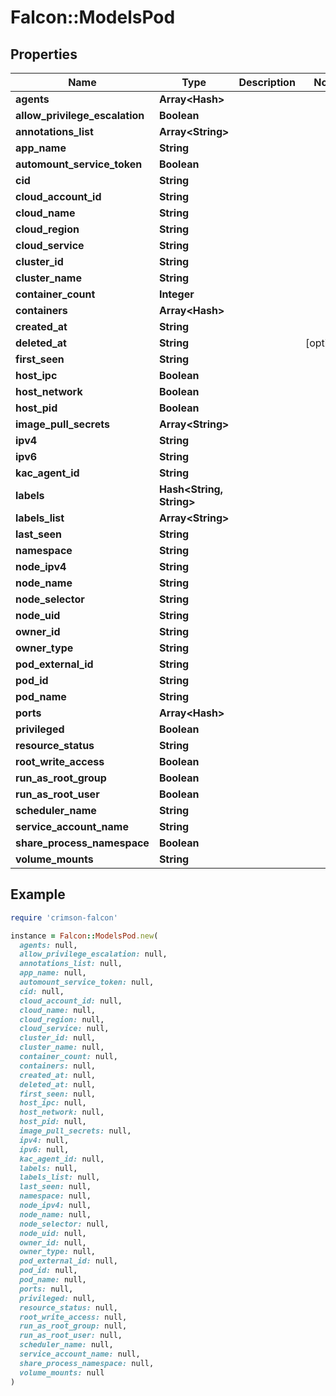 # Falcon::ModelsPod

## Properties

| Name | Type | Description | Notes |
| ---- | ---- | ----------- | ----- |
| **agents** | **Array&lt;Hash&gt;** |  |  |
| **allow_privilege_escalation** | **Boolean** |  |  |
| **annotations_list** | **Array&lt;String&gt;** |  |  |
| **app_name** | **String** |  |  |
| **automount_service_token** | **Boolean** |  |  |
| **cid** | **String** |  |  |
| **cloud_account_id** | **String** |  |  |
| **cloud_name** | **String** |  |  |
| **cloud_region** | **String** |  |  |
| **cloud_service** | **String** |  |  |
| **cluster_id** | **String** |  |  |
| **cluster_name** | **String** |  |  |
| **container_count** | **Integer** |  |  |
| **containers** | **Array&lt;Hash&gt;** |  |  |
| **created_at** | **String** |  |  |
| **deleted_at** | **String** |  | [optional] |
| **first_seen** | **String** |  |  |
| **host_ipc** | **Boolean** |  |  |
| **host_network** | **Boolean** |  |  |
| **host_pid** | **Boolean** |  |  |
| **image_pull_secrets** | **Array&lt;String&gt;** |  |  |
| **ipv4** | **String** |  |  |
| **ipv6** | **String** |  |  |
| **kac_agent_id** | **String** |  |  |
| **labels** | **Hash&lt;String, String&gt;** |  |  |
| **labels_list** | **Array&lt;String&gt;** |  |  |
| **last_seen** | **String** |  |  |
| **namespace** | **String** |  |  |
| **node_ipv4** | **String** |  |  |
| **node_name** | **String** |  |  |
| **node_selector** | **String** |  |  |
| **node_uid** | **String** |  |  |
| **owner_id** | **String** |  |  |
| **owner_type** | **String** |  |  |
| **pod_external_id** | **String** |  |  |
| **pod_id** | **String** |  |  |
| **pod_name** | **String** |  |  |
| **ports** | **Array&lt;Hash&gt;** |  |  |
| **privileged** | **Boolean** |  |  |
| **resource_status** | **String** |  |  |
| **root_write_access** | **Boolean** |  |  |
| **run_as_root_group** | **Boolean** |  |  |
| **run_as_root_user** | **Boolean** |  |  |
| **scheduler_name** | **String** |  |  |
| **service_account_name** | **String** |  |  |
| **share_process_namespace** | **Boolean** |  |  |
| **volume_mounts** | **String** |  |  |

## Example

```ruby
require 'crimson-falcon'

instance = Falcon::ModelsPod.new(
  agents: null,
  allow_privilege_escalation: null,
  annotations_list: null,
  app_name: null,
  automount_service_token: null,
  cid: null,
  cloud_account_id: null,
  cloud_name: null,
  cloud_region: null,
  cloud_service: null,
  cluster_id: null,
  cluster_name: null,
  container_count: null,
  containers: null,
  created_at: null,
  deleted_at: null,
  first_seen: null,
  host_ipc: null,
  host_network: null,
  host_pid: null,
  image_pull_secrets: null,
  ipv4: null,
  ipv6: null,
  kac_agent_id: null,
  labels: null,
  labels_list: null,
  last_seen: null,
  namespace: null,
  node_ipv4: null,
  node_name: null,
  node_selector: null,
  node_uid: null,
  owner_id: null,
  owner_type: null,
  pod_external_id: null,
  pod_id: null,
  pod_name: null,
  ports: null,
  privileged: null,
  resource_status: null,
  root_write_access: null,
  run_as_root_group: null,
  run_as_root_user: null,
  scheduler_name: null,
  service_account_name: null,
  share_process_namespace: null,
  volume_mounts: null
)
```

